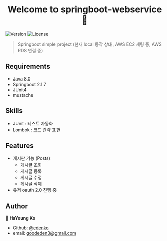 <h1 align="center">Welcome to springboot-webservice 👋</h1>
<p>
  <img alt="Version" src="https://img.shields.io/badge/version-0.5.0-blue.svg?cacheSeconds=2592000" />
  <img alt="License" src="https://img.shields.io/badge/License-MIT-yellow.svg"/>
</p>

> Springboot simple project
> (현재 local 동작 상태, AWS EC2 세팅 중, AWS RDS 연결 중)

## Requirements
* Java 8.0
* Springboot 2.1.7
* JUnit4
* mustache

## Skills
* JUnit : 테스트 자동화
* Lombok : 코드 간략 표현
<!-- * Dirty Checking : Update시 쿼리를 날리지 않음
* JPA Auditing : 생성 및 수정 시간 관리
* OAuth 2.0 : 구글 및 네이버 로그인 -->

<!-- ## App Structure -->
<!-- ## List of API Endpoints -->

## Features
* 게시판 기능 (Posts)
  * 게시글 조회
  * 게시글 등록
  * 게시글 수정
  * 게시글 삭제
* 유저 oauth 2.0 진행 중

<!-- ## Screens -->

## Author
👤 **HaYoung Ko**

* Github: [@edenko](https://github.com/edenko)
* email: goodeden3@gmail.com
